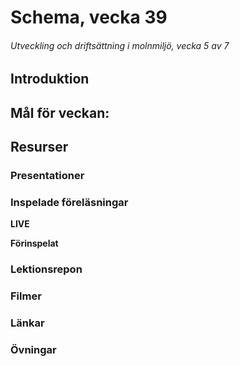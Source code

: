 # Schema, vecka 39
###### Utveckling och driftsättning i molnmiljö, vecka 5 av 7

## Introduktion



## Mål för veckan:


## Resurser

### Presentationer


### Inspelade föreläsningar

**LIVE**

**Förinspelat**

### Lektionsrepon


### Filmer


### Länkar


### Övningar 


